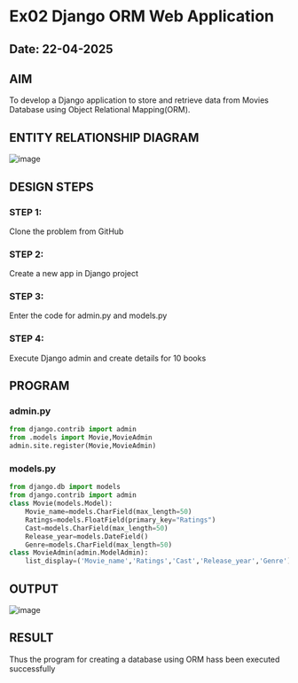 # Ex02 Django ORM Web Application
## Date: 22-04-2025

## AIM
To develop a Django application to store and retrieve data from Movies Database using Object Relational Mapping(ORM).

## ENTITY RELATIONSHIP DIAGRAM
![image](https://github.com/user-attachments/assets/d7df4665-5dad-4d03-90a6-d816d63342d8)



## DESIGN STEPS

### STEP 1:
Clone the problem from GitHub

### STEP 2:
Create a new app in Django project

### STEP 3:
Enter the code for admin.py and models.py

### STEP 4:
Execute Django admin and create details for 10 books

## PROGRAM

### admin.py
```python
from django.contrib import admin
from .models import Movie,MovieAdmin
admin.site.register(Movie,MovieAdmin)
```
### models.py
```python
from django.db import models
from django.contrib import admin
class Movie(models.Model):
	Movie_name=models.CharField(max_length=50)
	Ratings=models.FloatField(primary_key="Ratings")
	Cast=models.CharField(max_length=50)
	Release_year=models.DateField()
	Genre=models.CharField(max_length=50)
class MovieAdmin(admin.ModelAdmin):
	list_display=('Movie_name','Ratings','Cast','Release_year','Genre')
```


## OUTPUT
![image](https://github.com/user-attachments/assets/6165d1ac-4d53-4ceb-8a64-cf408f55a31d)



## RESULT
Thus the program for creating a database using ORM hass been executed successfully

